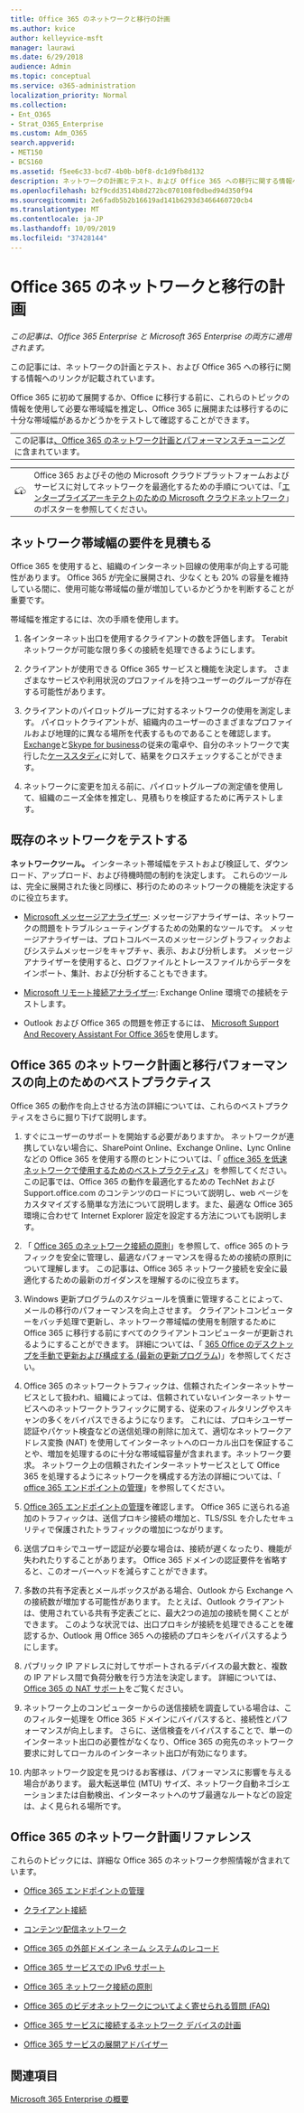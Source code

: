```yaml
---
title: Office 365 のネットワークと移行の計画
ms.author: kvice
author: kelleyvice-msft
manager: laurawi
ms.date: 6/29/2018
audience: Admin
ms.topic: conceptual
ms.service: o365-administration
localization_priority: Normal
ms.collection:
- Ent_O365
- Strat_O365_Enterprise
ms.custom: Adm_O365
search.appverid:
- MET150
- BCS160
ms.assetid: f5ee6c33-bcd7-4b0b-b0f8-dc1d9fb8d132
description: ネットワークの計画とテスト、および Office 365 への移行に関する情報へのリンクが含まれています。
ms.openlocfilehash: b2f9cdd3514b8d272bc070108f0dbed94d350f94
ms.sourcegitcommit: 2e6fadb5b2b16619ad141b6293d3466460720cb4
ms.translationtype: MT
ms.contentlocale: ja-JP
ms.lasthandoff: 10/09/2019
ms.locfileid: "37428144"
---
```

# <a name="network-and-migration-planning-for-office-365"></a>Office 365 のネットワークと移行の計画

*この記事は、Office 365 Enterprise と Microsoft 365 Enterprise の両方に適用されます。*

この記事には、ネットワークの計画とテスト、および Office 365 への移行に関する情報へのリンクが記載されています。
  
Office 365 に初めて展開するか、Office に移行する前に、これらのトピックの情報を使用して必要な帯域幅を推定し、Office 365 に展開または移行するのに十分な帯域幅があるかどうかをテストして確認することができます。

||
|:-----|
| この記事は[、Office 365 のネットワーク計画とパフォーマンスチューニング](https://aka.ms/tune)に含まれています。|

|||
|:-----|:-----|
|![「エンタープライズアーキテクトのための Microsoft クラウドネットワーク」のポスターを参照してください。](media/3094be9f-2407-4fa5-896d-aa66ef7b9bb9.png)|Office 365 およびその他の Microsoft クラウドプラットフォームおよびサービスに対してネットワークを最適化するための手順については、「[エンタープライズアーキテクトのための Microsoft クラウドネットワーク](https://aka.ms/cloudarchnetworking)」のポスターを参照してください。 |
   
## <a name="estimate-network-bandwidth-requirements"></a>ネットワーク帯域幅の要件を見積もる
<a name="EstimateBandwidthRequirements"> </a>

Office 365 を使用すると、組織のインターネット回線の使用率が向上する可能性があります。 Office 365 が完全に展開され、少なくとも 20% の容量を維持している間に、使用可能な帯域幅の量が増加しているかどうかを判断することが重要です。
  
帯域幅を推定するには、次の手順を使用します。
  
1. 各インターネット出口を使用するクライアントの数を評価します。 Terabit ネットワークが可能な限り多くの接続を処理できるようにします。 
    
2. クライアントが使用できる Office 365 サービスと機能を決定します。 さまざまなサービスや利用状況のプロファイルを持つユーザーのグループが存在する可能性があります。
    
3. クライアントのパイロットグループに対するネットワークの使用を測定します。 パイロットクライアントが、組織内のユーザーのさまざまなプロファイルおよび地理的に異なる場所を代表するものであることを確認します。 [Exchange](https://go.microsoft.com/fwlink/p/?LinkId=321550)と[Skype for business](https://go.microsoft.com/fwlink/p/?LinkId=321551)の従来の電卓や、自分のネットワークで実行した[ケーススタディ](https://www.microsoft.com/itshowcase/Article/Content/631/Optimizing-network-performance-for-Microsoft-Office-365)に対して、結果をクロスチェックすることができます。 
    
4. ネットワークに変更を加える前に、パイロットグループの測定値を使用して、組織のニーズ全体を推定し、見積もりを検証するために再テストします。
    
## <a name="test-your-existing-network"></a>既存のネットワークをテストする
<a name="calculators"> </a>

 **ネットワークツール。** インターネット帯域幅をテストおよび検証して、ダウンロード、アップロード、および待機時間の制約を決定します。 これらのツールは、完全に展開された後と同様に、移行のためのネットワークの機能を決定するのに役立ちます。 
  
- [Microsoft メッセージアナライザー](https://technet.microsoft.com/library/jj649776.aspx): メッセージアナライザーは、ネットワークの問題をトラブルシューティングするための効果的なツールです。 メッセージアナライザーは、プロトコルベースのメッセージングトラフィックおよびシステムメッセージをキャプチャ、表示、および分析します。 メッセージアナライザーを使用すると、ログファイルとトレースファイルからデータをインポート、集計、および分析することもできます。
    
- [Microsoft リモート接続アナライザー](https://go.microsoft.com/fwlink/p/?LinkId=517243): Exchange Online 環境での接続をテストします。
    
- Outlook および Office 365 の問題を修正するには、 [Microsoft Support And Recovery Assistant For Office 365](https://diagnostics.office.com/#/Download?env=SOC)を使用します。 
    
## <a name="best-practices-for-network-planning-and-improving-migration-performance-for-office-365"></a>Office 365 のネットワーク計画と移行パフォーマンスの向上のためのベストプラクティス
<a name="BestPractices"> </a>

Office 365 の動作を向上させる方法の詳細については、これらのベストプラクティスをさらに掘り下げて説明します。
  
1. すぐにユーザーのサポートを開始する必要がありますか。 ネットワークが連携していない場合に、SharePoint Online、Exchange Online、Lync Online などの Office 365 を使用する際のヒントについては、「 [office 365 を低速ネットワークで使用するためのベストプラクティス](https://support.office.com/article/fd16c8d2-4799-4c39-8fd7-045f06640166)」を参照してください。 この記事では、Office 365 の動作を最適化するための TechNet および Support.office.com のコンテンツのロードについて説明し、web ページをカスタマイズする簡単な方法について説明します。また、最適な Office 365 環境に合わせて Internet Explorer 設定を設定する方法についても説明します。 
    
2. 「 [Office 365 のネットワーク接続の原則](https://aka.ms/o365networkingprinciples)」を参照して、office 365 のトラフィックを安全に管理し、最適なパフォーマンスを得るための接続の原則について理解します。 この記事は、Office 365 ネットワーク接続を安全に最適化するための最新のガイダンスを理解するのに役立ちます。 
    
3. Windows 更新プログラムのスケジュールを慎重に管理することによって、メールの移行のパフォーマンスを向上させます。 クライアントコンピューターをバッチ処理で更新し、ネットワーク帯域幅の使用を制限するために Office 365 に移行する前にすべてのクライアントコンピューターが更新されるようにすることができます。 詳細については、「 [365 Office のデスクトップを手動で更新および構成する (最新の更新プログラム](https://support.microsoft.com/gp/office-2013-365-update))」を参照してください。
    
4. Office 365 のネットワークトラフィックは、信頼されたインターネットサービスとして扱われ、組織によっては、信頼されていないインターネットサービスへのネットワークトラフィックに関する、従来のフィルタリングやスキャンの多くをバイパスできるようになります。 これには、プロキシユーザー認証やパケット検査などの送信処理の削除に加えて、適切なネットワークアドレス変換 (NAT) を使用してインターネットへのローカル出口を保証することや、増加を処理するのに十分な帯域幅容量が含まれます。ネットワーク要求。 ネットワーク上の信頼されたインターネットサービスとして Office 365 を処理するようにネットワークを構成する方法の詳細については、「 [office 365 エンドポイントの管理](https://support.office.com/article/99cab9d4-ef59-4207-9f2b-3728eb46bf9a)」を参照してください。
    
1. [Office 365 エンドポイントの管理](https://support.office.com/article/99cab9d4-ef59-4207-9f2b-3728eb46bf9a)を確認します。 Office 365 に送られる追加のトラフィックは、送信プロキシ接続の増加と、TLS/SSL を介したセキュリティで保護されたトラフィックの増加につながります。
    
2. 送信プロキシでユーザー認証が必要な場合は、接続が遅くなったり、機能が失われたりすることがあります。 Office 365 ドメインの認証要件を省略すると、このオーバーヘッドを減らすことができます。
    
3. 多数の共有予定表とメールボックスがある場合、Outlook から Exchange への接続数が増加する可能性があります。 たとえば、Outlook クライアントは、使用されている共有予定表ごとに、最大2つの追加の接続を開くことができます。 このような状況では、出口プロキシが接続を処理できることを確認するか、Outlook 用 Office 365 への接続のプロキシをバイパスするようにします。
    
4. パブリック IP アドレスに対してサポートされるデバイスの最大数と、複数の IP アドレス間で負荷分散を行う方法を決定します。 詳細については、[Office 365 の NAT サポート](nat-support-with-office-365.md)をご覧ください。
    
5. ネットワーク上のコンピューターからの送信接続を調査している場合は、このフィルター処理を Office 365 ドメインにバイパスすると、接続性とパフォーマンスが向上します。 さらに、送信検査をバイパスすることで、単一のインターネット出口の必要性がなくなり、Office 365 の宛先のネットワーク要求に対してローカルのインターネット出口が有効になります。
    
6. 内部ネットワーク設定を見つけるお客様は、パフォーマンスに影響を与える場合があります。 最大転送単位 (MTU) サイズ、ネットワーク自動ネゴシエーションまたは自動検出、インターネットへのサブ最適なルートなどの設定は、よく見られる場所です。
    
## <a name="network-planning-reference-for-office-365"></a>Office 365 のネットワーク計画リファレンス
<a name="NetReference"> </a>

これらのトピックには、詳細な Office 365 のネットワーク参照情報が含まれています。
  
- [Office 365 エンドポイントの管理](https://support.office.com/article/99cab9d4-ef59-4207-9f2b-3728eb46bf9a)
    
- [クライアント接続](client-connectivity.md)
    
- [コンテンツ配信ネットワーク](content-delivery-networks.md)
    
- [Office 365 の外部ドメイン ネーム システムのレコード](external-domain-name-system-records.md)
    
- [Office 365 サービスでの IPv6 サポート](ipv6-support.md)
    
- [Office 365 ネットワーク接続の原則](https://aka.ms/o365networkingprinciples)
    
- [Office 365 のビデオネットワークについてよく寄せられる質問 (FAQ)](office-365-video-networking-faq.md)
    
- [Office 365 サービスに接続するネットワーク デバイスの計画](plan-for-network-devices.md)
    
- [Office 365 サービスの展開アドバイザー](deployment-advisors-for-office-365.md)
 
## <a name="see-also"></a>関連項目

[Microsoft 365 Enterprise の概要](https://docs.microsoft.com/microsoft-365/enterprise/microsoft-365-overview)
